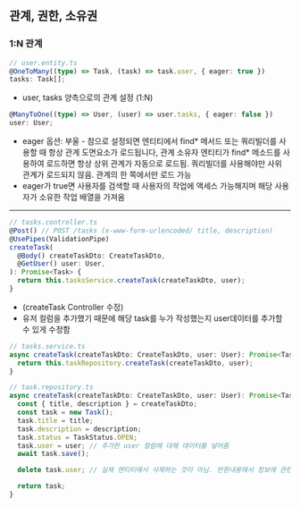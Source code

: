 ## 관계, 권한, 소유권
### 1:N 관계
```ts
// user.entity.ts
@OneToMany((type) => Task, (task) => task.user, { eager: true })
tasks: Task[];
```
- user, tasks 양측으로의 관계 설정 (1:N)

```ts
@ManyToOne((type) => User, (user) => user.tasks, { eager: false })
user: User;
```
- eager 옵션: 부울 - 참으로 설정되면 엔티티에서 find* 메서드 또는 쿼리빌더를 사용할 때 항상 관계 도면요소가 로드됩니다, 관계 소유자 엔티티가 find* 메소드를 사용하여 로드하면 항상 상위 관계가 자동으로 로드됨. 쿼리빌더를 사용해야만 사위 관계가 로드되지 않음. 관계의 한 쪽에서만 로드 가능
- eager가 true면 사용자를 검색할 때 사용자의 작업에 액세스 가능해지며 해당 사용자가 소유한 작업 배열을 가져옴
---

```ts
// tasks.controller.ts
@Post() // POST /tasks (x-www-form-urlencoded/ title, description)
@UsePipes(ValidationPipe)
createTask(
  @Body() createTaskDto: CreateTaskDto,
  @GetUser() user: User,
): Promise<Task> {
  return this.tasksService.createTask(createTaskDto, user);
}
```
- (createTask Controller 수정)
- 유저 컬럼을 추가했기 때문에 해당 task를 누가 작성했는지 user데이터를 추가할 수 있게 수정함

```ts
// tasks.service.ts
async createTask(createTaskDto: CreateTaskDto, user: User): Promise<Task> {
  return this.taskRepository.createTask(createTaskDto, user);
}
```

```ts
// task.repository.ts
async createTask(createTaskDto: CreateTaskDto, user: User): Promise<Task> {
  const { title, description } = createTaskDto;
  const task = new Task();
  task.title = title;
  task.description = description;
  task.status = TaskStatus.OPEN;
  task.user = user; // 추가한 user 컬럼에 대해 데이터를 넣어줌
  await task.save();

  delete task.user; // 실제 엔티티에서 삭제하는 것이 아님. 반환내용에서 정보에 관련이 없고 민감하다고 생각하기에 제거

  return task;
}
```